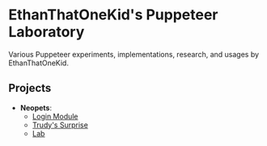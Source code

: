 # EthanThatOneKid's Puppeteer Laboratory
Various Puppeteer experiments, implementations, research, and usages by EthanThatOneKid.

## Projects
* __Neopets__:
  * [Login Module](neopets/login/index.js)
  * [Trudy's Surprise](neopets/trudy/index.js)
  * [Lab](neopets/lab/index.js)
